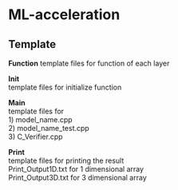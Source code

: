 # ML-acceleration  
  
**Template**  
------
  
**Function**
    template files for function of each layer  
  
**Init**  
    template files for initialize function   
  
**Main**  
    template files for   
    1) model_name.cpp  
    2) model_name_test.cpp   
    3) C_Verifier.cpp  
  
**Print**  
    template files for printing the result  
    Print_Output1D.txt for 1 dimensional array  
    Print_Output3D.txt for 3 dimensional array  
  
